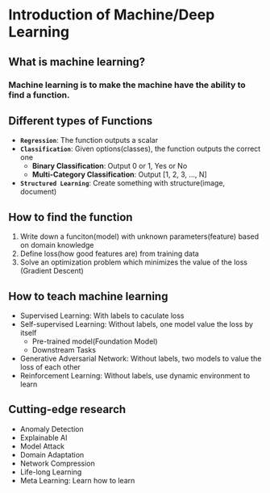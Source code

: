 # Introduction of Machine/Deep Learning
## What is machine learning?
### Machine learning is to make the machine have the ability to find a function.

## Different types of Functions
 - **`Regression`**: The function outputs a scalar
 - **`Classification`**: Given options(classes), the function outputs the correct one
   - **Binary Classification**: Output 0 or 1, Yes or No
   - **Multi-Category Classification**: Output [1, 2, 3, ..., N]
 - **`Structured Learning`**: Create something with structure(image, document)

## How to find the function
 1. Write down a funciton(model) with unknown parameters(feature) based on domain knowledge
 2. Define loss(how good features are) from training data
 3. Solve an optimization problem which minimizes the value of the loss (Gradient Descent)

## How to teach machine learning
 - Supervised Learning: With labels to caculate loss
 - Self-supervised Learning: Without labels, one model value the loss by itself
   - Pre-trained model(Foundation Model)
   - Downstream Tasks
 - Generative Adversarial Network: Without labels, two models to value the loss of each other
 - Reinforcement Learning: Without labels, use dynamic environment to learn

## Cutting-edge research
 - Anomaly Detection
 - Explainable AI
 - Model Attack
 - Domain Adaptation
 - Network Compression
 - Life-long Learning
 - Meta Learning: Learn how to learn